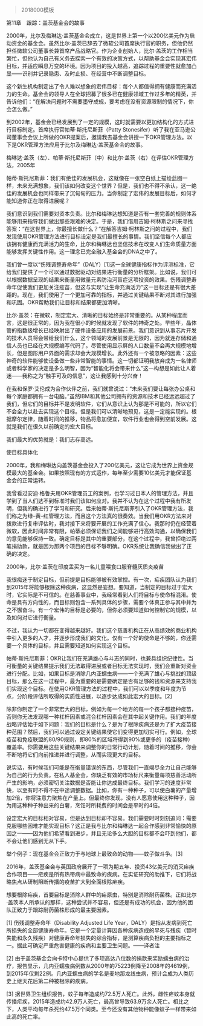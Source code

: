 # 
> 2018000模板


第11章　跟踪：盖茨基金会的故事


2000年，比尔及梅琳达·盖茨基金会成立，这是世界上第一个以200亿美元作为启动资金的基金会。虽然比尔·盖茨已辞去了微软公司首席执行官的职务，但他仍然担任微软公司董事长兼首席产品战略官。作为企业创始人，比尔·盖茨的工作相当繁忙，但他认为自己有义务去探索一个有效的决策方式，以帮助基金会实现其宏伟目标，并适应瞬息万变的环境。因为项目的投入越高，追踪过程的重要性就愈加凸显——识别并记录隐患、及时止损、在经营中不断调整目标。

这个新生机构制定出了令人难以想象的宏伟目标：每个人都值得拥有健康而充满活力的生命。基金会的领导人在全球招募了很多已在健康领域工作过多年的精英，并告诉他们：“在解决问题时不需要墨守成规，要考虑在没有资源限制的情况下，你会怎么做。”

到2002年，基金会已经发展到了一定的规模，这时就需要以更加结构化的方式进行目标制定。首席执行官帕蒂·斯托尼斯菲（Patty Stonesifer）听了我在亚马逊公司董事会会议上所做的OKR提案后，邀请我去基金会讲授一下OKR管理方法。以下是OKR管理方法应用于比尔及梅琳达·盖茨基金会的故事。



梅琳达·盖茨（左）、帕蒂·斯托尼斯菲（中）和比尔·盖茨（右）在评估OKR管理方法，2005年




帕蒂·斯托尼斯菲：我们有绝佳的发展机会，这就像在一张空白纸上描绘蓝图一样，未来充满想象，我们该如何改变这个世界？但是，我们也不得不承认，这一绝佳的发展机会也同样带来了沉甸甸的压力。当你制定了宏伟的发展目标后，如何才能知道你正在取得进展呢？

我们意识到我们需要对资本负责。比尔和梅琳达想知道是否有一套完善的规则体系能够用来指导我们做出那些艰难的决定。于是，我们借用吉姆·柯林斯之问来寻找答案：“在这世界上，你最擅长做什么？”在解答吉姆·柯林斯之问的过程中，我们发现使用OKR管理方法进行目标设定是我们最擅长的事情。我们坚信每个人都应该拥有健康而充满活力的生命，比尔和梅琳达也坚信技术在改变人们生命质量方面能够发挥关键性作用。这一理念已完全融入基金会的DNA之中了。

我们曾一度以“伤残调整寿命年”（DALY）[1]这一全球健康指标作为评测标准，它给我们提供了一个可以通过数据驱动对结果进行衡量的分析框架。比如说，我们可以根据数据呈现的结果来衡量用微量元素防治河盲症这项投资的效果。伤残调整寿命年促使我们更加关注疫苗，但这与实现“让生命充满活力”这一目标还是有很大差距的。现在，我们使用了一个更加可靠的指标，并通过关键结果不断对其进行加强和巩固。OKR帮助我们让目标和结果都更加清晰。



比尔·盖茨：在微软，制定宏大、清晰的目标始终是非常重要的。从某种程度而言，这是很正常的，因为我在很小的时候就发现了软件的神奇之处。早些年，晶体管的指数级增长已经映射出了硬件设备应用的发展前景。我们意识到从事芯片开发的技术人员将会带给我们什么，这个领域的发展前景是无限的，因为就连存储和通信人员也已经在大规模编写代码了。尽管使用显示屏的人口数量不会再大规模地增长，但是图形用户界面的需求却会大规模增长。此外还有一个被忽略的因素：这些神奇的软件能够使设备做一些非常智能的事情。这一切都证明我放弃成为一名律师或者科学家的决定是多么明智，因为“智能化将会带来什么”这一构想是如此让人着迷——我称之为“触手可及的信息”，这让我感到十分兴奋！

在我和保罗·艾伦成为合作伙伴之前，我们就曾说过：“未来我们要让每张办公桌和每个家庭都拥有一台电脑。”虽然IBM和其他公司拥有的资源和技术已经远远超过了我们，但它们的目标并不是发明软件，它们从意识上认为那是不可能的，所以它们不会全力以赴去实现这个目标。但是我们可以清晰地预见，这是一定能实现的。根据摩尔定律，随着时间的推移，物品将愈加便宜，软件行业也会得到空前发展。这就是我们在很久以前确定的宏大目标。

我们最大的优势就是：我们志存高远。


使目标具体化


2000年，我和梅琳达向盖茨基金会投入了200亿美元，这让它成为世界上资金规模最大的基金会。如果按照现有的方式运作，每年至少需要10亿美元才能保证基金会的正常运转。

我曾看过安迪·格鲁夫用OKR管理员工的案例，也学习过日本人的管理方法，并且学到了当人们达不到标准时我们该如何应对。我并不认为在这个过程中我有所发明，但我的确进行了学习和研究。后来帕蒂·斯托尼斯菲引入了OKR管理方法，我们称之为绿–黄–红管理方法，而且这个方法真的很奏效。当我们用OKR方法来对拨款进行复审评估时，我对接下来将要开展的工作充满了信心。我那时仍在经营着微软，因此时间非常有限，帕蒂必须保证我们之间能够进行高效沟通，以确保我们的意见能够保持一致。确定目标是其中的重要部分，在这个过程中，我曾拒绝过两笔捐助款，就是因为那两个项目的目标不够明确。OKR系统让我确信我做出了正确的决定。



2000年，比尔·盖茨在印度孟买为一名儿童喂食口服脊髓灰质炎疫苗


我很痴迷于制定目标，但前提是目标能够被有效掌控。有一次，疟疾团队认为我们到2015年将能够根除这种疾病，这显然是妄想。要知道，当制定的目标过于宏大时，它实际是不可信的。在慈善事业中，我经常看到人们将目标与使命相混淆。使命是具有方向性的，而目标则包含一系列具体的步骤，需要个体真正参与其中并为之不懈奋斗。有一个宏伟的目标是必要的，但你必须要知道如何控制它的规模，以及如何对它进行衡量。

不过，我认为一切都在变得越来越好。我们这个慈善机构正在从高绩效的商业机构中引入更多的人才，并逐步形成我们的文化。仅有一个好的使命是不够的，你还需要一个具体的目标，并且需要知道如何实现这个目标。



帕蒂·斯托尼斯菲：OKR让我们在充满雄心与斗志的同时，也兼具组织纪律性。当可衡量的关键结果提示我们无法取得进展或者目标无法实现时，我们会重新对资金进行分配。比如，如果目标是消除几内亚蠕虫病——一个充满了雄心与挑战的顶级目标，那么在这一过程中，最为重要的是需要确定是否有足够的钱和资源来支持我们实现这个目标。在使用OKR管理方法的过程中，我们可以以季度和年度为节点，分阶段评估所取得的实质性进展，以逐步达成如此宏大的目标。[2]

除非你制定了一个非常宏大的目标，例如为每一个地方的每一个孩子都接种疫苗，否则你无法发现哪一种杠杆因素或混合杠杆因素会在其中起关键作用。我们的年度战略评估始于如下问题：我们的目标是什么？是为了根除疾病还是为了扩大疫苗接种范围？然后，我们可以通过设定关键结果使它们变得更加切实可行。例如，全球疫苗和免疫联盟的80/90规则，即80%的区域将得到90%或更多的（疫苗接种）覆盖率。你需要用这些关键结果来调整你的日常行动计划，随着时间的推移，你会不断地将它们向前推进并进行调整，从而实现更大的目标。

说实话，有时候我们可能是在衡量错误的东西，尽管我们一直竭尽全力让自己能够为自己的行为负责。在私人基金会，你缺乏有效的市场标尺来衡量每项慈善活动所产生的影响，必须密切关注数据是否能让你达成最终目标。我们学习的速度非常快，以至有时不得不在中途调整数据。比如，你有一种种子，可以使白薯的产量增加2倍，你将注意力聚焦在产量上。但最终你发现，没有人愿意使用这种种子，因为用这种种子种出来的白薯，烹饪时所耗费的时间会是平时的4倍。

设定宏大的目标相对容易，但是达到目标却不容易。我们需要时时刻刻追问：需要克服哪些困难才能实现目标？这正是我与比尔和梅琳达一起合作感到非常愉快的原因之一——因为他们希望看到进步，并且无论多么大胆的目标都不会吓到他们，都不会让他们感到无从下手。



举个例子：现在基金会正致力于与地球上最致命的动物——蚊子做斗争。[3]

2016年，盖茨基金会与英国政府展开了一项为期五年、投资43亿美元的消灭疟疾合作项目——疟疾是所有热带病中最致命的疾病。在实证研究的助推下，它们将战略焦点从研制阻断传播的疫苗扩大到全面根除疟疾。




想要根除疟疾，首要目标是消除人群中的疟原虫，特别是消除耐药菌株。正如比尔·盖茨本人所承认的那样，这种尝试并不容易，但还是有成功的机会，因为他的团队正致力于跟踪耐药菌株形成的最主要因素。

[1] 伤残调整寿命年（Disability Adjusted Life Year，DALY）是指从发病到死亡所损失的全部健康寿命年。它是一个定量计算因各种疾病造成的早死与残疾（暂时失能和永久残疾）对健康寿命年损失的综合指标，是测算疾病负担的主要指标之一。据此可确定严重危害健康的疾病和主要卫生问题。——译者注

[2] 由于盖茨基金会向卡特中心提供了多项高达八位数的捐款来奖励蠕虫病的治疗，报告显示，几内亚蠕虫病例数从2000年的75223例降至2008年的4619例，到2015年仅剩22例。几内亚蠕虫病的学名是麦地那龙线虫病，预计会成为人类历史上继天花后第二种被根除的疾病。

[3] 据世界卫生组织报告，蚊子每年造成约72.5万人死亡。此外，雌性疟蚊本身就传播疟疾，2015年造成约42.9万人死亡，最高曾导致63.9万余人死亡。相比之下，人类平均每年杀死约47.5万个同类。至今还没有其他物种能像蚊子一样带来如此高的死亡率。





